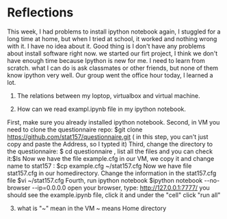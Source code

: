 Reflections
===========
This week, I had problems to install ipython notebook again, I stuggled for a long time at home, but when I tried at school,
it worked and nothing wrong with it. I have no idea about it. Good thing is I don't have any problems about install software
right now. we started our firt project, I think we don't have enough time because Ipython is new for me. I need to learn 
from scratch. what I can do is ask classmates or other friends, but none of them know ipython very well. 
Our group went the office hour today, I learned a lot.
1. The relations between my loptop, virtualbox and virtual machine.

2. How can we read exampl.ipynb file in my ipython notebook.

First, make sure you already installed ipython notebook. 
Second, in VM you need to clone the questionnaire repo: $git clone https://github.com/stat157/questionnaire.git ( in this step, 
you can't just copy and paste the Address, so I typted it)
Third, change the directory to the questionnaire: $ cd questionnaire , list all the files and you can check it:$ls 
Now we have the file example.cfg in our VM, we copy it and change name to stat157 : $cp example.cfg ~/stat157.cfg
Now we have file stat157.cfg in our homedirectory. Change the information in the stat157.cfg file $vi ~/stat157.cfg
Fourth, run ipython notebook $ipython notebook --no-browser --ip=0.0.0.0
open your browser, type: http://127.0.0.1:7777/ you should see the example.ipynb file, click it and under the "cell"  click "run all"

3. what is "~" mean in the VM
 ~ means Home directory
